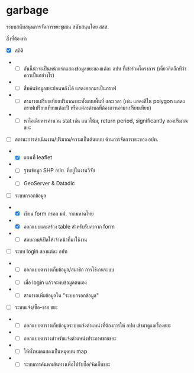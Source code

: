 # garbage
ระบบสนับสนุนการจัดการขยะชุมชน สนับสนุนโดย สสส.


สิ่งที่ต้องทำ

- [x] สถิติ
- -[ ] อันนี้น่าจะเป็นหน้าแรกแสดงข้อมูลขยะของแต่ละ อปท ที่เข้าร่วมโครงการ (เดี๋ยวคิดอีกทีว่าควรเป็นอย่างไร)
- -[ ] สืบค้นข้อมูลขยะย้อนหลังได้ แสดงออกมาเป็นกราฟ 
- -[ ] สามารถเปรียบเทียบปริมาณขยะทั้งแบบพื้นที่ และเวลา (เช่น แสดงสีใน polygon แสดงกราฟเปรียบเทียบแต่ละปี หรือแต่ละตำบลที่ต้องการเอามาเปรียบเทียบ)
- -[ ] หาไอเดียหารคำนวน stat เช่น แนวโน้ม, return period, significantly ของปริมาณขยะ  

- [ ] สถานะการดำเนินงาน/ปริมาณ/ความเป็นต้นแบบ ด้านการจัดการขยะของ อปท.
- -[x] แผนที่ leaflet
- -[ ] ฐานข้อมูล SHP อปท. ที่อยู่ในงานวิจัย
- -[ ] GeoServer & Datadic 

- [ ] ระบบกรอกข้อมูล
- -[x] เขียน form กรอก มฝ. จากมหาดไทย
- -[x] ออกแบบและสร้าง table สำหรับรับค่าจาก form 
- -[ ] สอบถาม/เปิดให้เจ้าหน้าที่มาใช้งาน

- [ ] ระบบ login ของแต่ละ อปท
- -[ ] ออกแบบตารางเก็บข้อมูล/สมาชิก การใช้งานระบบ
- -[ ] เมื่อ login แล้วจะพบข้อมูลตนเอง
- -[ ] สามารถเพิ่มข้อมูลใน "ระบบกรอกข้อมูล"

- [ ] ระบบแจ้ง/ซื้อ-ขาย ขยะ
- -[ ] ออกแบบตารางเก็บข้อมูลระบบแจ้งตำแหน่งที่ต้องการให้ อปท เข้ามาดูแลเรื่องขยะ
- -[ ] ออกแบบตารางสำหรับแจ้งตำแหน่งประกาศขายขยะ 
- -[ ] ให้ทั้งหมดแสดงเป็นหมุดบน map
- -[ ] ระบบการค้นหาเส้นทางเพื่อไปรับซื้อ/จัดเก็บขยะ
